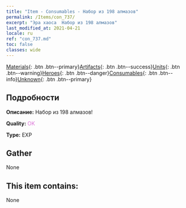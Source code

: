 ```yaml
---
title: "Item - Consumables - Набор из 198 алмазов"
permalink: /Items/con_737/
excerpt: "Эра хаоса  Набор из 198 алмазов"
last_modified_at: 2021-04-21
locale: ru
ref: "con_737.md"
toc: false
classes: wide
---
```

 [Materials](/ru/Items/){: .btn .btn--primary}[Artifacts](/ru/Items/Artifacts/){: .btn .btn--success}[Units](/ru/Items/Units/){: .btn .btn--warning}[Heroes](/ru/Items/Heroes/){: .btn .btn--danger}[Consumables](/ru/Items/Consumables/){: .btn .btn--info}[Unknown](/ru/Items/Unknown/){: .btn .btn--primary}

## Подробности
 **Описание:** Набор из 198 алмазов!

 **Quality:** <span style="color: #DA70D6">OK</span>

 **Type:** EXP

## Gather

  None

## This item contains:

  None

